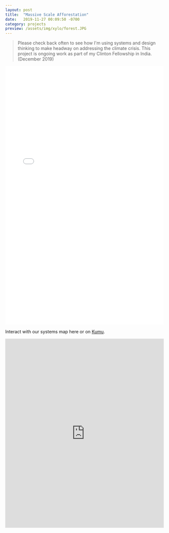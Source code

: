 ```yaml
---
layout: post
title:  "Massive Scale Afforestation"
date:   2019-11-27 00:09:50 -0700
category: projects
preview: /assets/img/xylo/forest.JPG
---
```


> Please check back often to see how I'm using systems and design thinking to make headway on addressing the climate crisis. This project is ongoing work as part of my Clinton Fellowship in India. (December 2019)

<embed src="/assets/files/designreport.pdf" height="820px" width="100%" />

Interact with our systems map here or on [Kumu](https://embed.kumu.io/f3660f9b575a913209a6940644adafa6).

<iframe src="https://embed.kumu.io/f3660f9b575a913209a6940644adafa6?scroll=1" width="100%" height="600" frameborder="0"></iframe>
